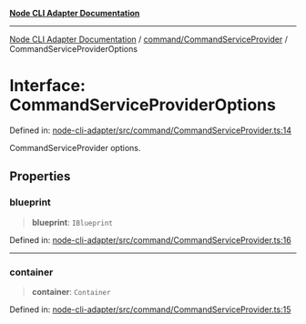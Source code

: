 [**Node CLI Adapter Documentation**](../../../README.md)

***

[Node CLI Adapter Documentation](../../../README.md) / [command/CommandServiceProvider](../README.md) / CommandServiceProviderOptions

# Interface: CommandServiceProviderOptions

Defined in: [node-cli-adapter/src/command/CommandServiceProvider.ts:14](https://github.com/stonemjs/node-cli-adapter/blob/8ef828e16ecc094567e6273802f11f5e24d2745e/src/command/CommandServiceProvider.ts#L14)

CommandServiceProvider options.

## Properties

### blueprint

> **blueprint**: `IBlueprint`

Defined in: [node-cli-adapter/src/command/CommandServiceProvider.ts:16](https://github.com/stonemjs/node-cli-adapter/blob/8ef828e16ecc094567e6273802f11f5e24d2745e/src/command/CommandServiceProvider.ts#L16)

***

### container

> **container**: `Container`

Defined in: [node-cli-adapter/src/command/CommandServiceProvider.ts:15](https://github.com/stonemjs/node-cli-adapter/blob/8ef828e16ecc094567e6273802f11f5e24d2745e/src/command/CommandServiceProvider.ts#L15)
